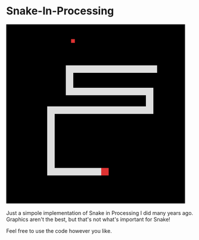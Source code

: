# Snake-In-Processing

![alt text](https://raw.githubusercontent.com/rafcon-dev/Snake-In-Processing/main/screenshot.png)

Just a simpole implementation of Snake in Processing I did many years ago. Graphics aren't the best, but that's not what's important for Snake!

Feel free to use the code however you like.



